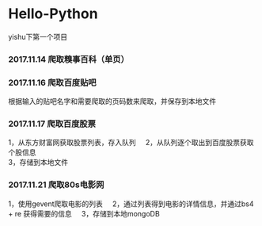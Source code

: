 # Hello-Python
yishu下第一个项目

### 2017.11.14 爬取糗事百科（单页）

### 2017.11.16 爬取百度贴吧
根据输入的贴吧名字和需要爬取的页码数来爬取，并保存到本地文件

### 2017.11.17 爬取百度股票
1，从东方财富网获取股票列表，存入队列     
2，从队列逐个取出到百度股票获取个股信息     
3，存储到本地文件

### 2017.11.21 爬取80s电影网
1，使用gevent爬取电影的列表     
2，通过列表得到电影的详情信息，并通过bs4 + re 获得需要的信息     
3，存储到本地mongoDB
